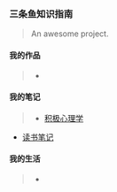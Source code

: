 ### 三条鱼知识指南

> An awesome project.

#### 我的作品 
> * 


#### 我的笔记
> * [积极心理学](https://3ty.top/note/PositivePsychology/#/)
* [读书笔记](https://3ty.top/note/ReadingNotes/#/)

#### 我的生活
> * 













